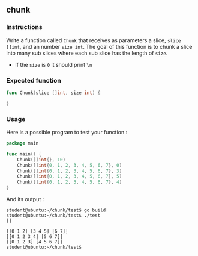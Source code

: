 ## chunk

### Instructions

Write a function called `Chunk` that receives as parameters a slice, `slice []int`, and an number `size int`. The goal of this function is to chunk a slice into many sub slices where each sub slice has the length of `size`.

- If the `size` is `0` it should print `\n`

### Expected function

```go
func Chunk(slice []int, size int) {

}
```

### Usage

Here is a possible program to test your function :

```go
package main

func main() {
	Chunk([]int{}, 10)
	Chunk([]int{0, 1, 2, 3, 4, 5, 6, 7}, 0)
	Chunk([]int{0, 1, 2, 3, 4, 5, 6, 7}, 3)
	Chunk([]int{0, 1, 2, 3, 4, 5, 6, 7}, 5)
	Chunk([]int{0, 1, 2, 3, 4, 5, 6, 7}, 4)
}
```

And its output :

```console
student@ubuntu:~/chunk/test$ go build
student@ubuntu:~/chunk/test$ ./test
[]

[[0 1 2] [3 4 5] [6 7]]
[[0 1 2 3 4] [5 6 7]]
[[0 1 2 3] [4 5 6 7]]
student@ubuntu:~/chunk/test$
```
